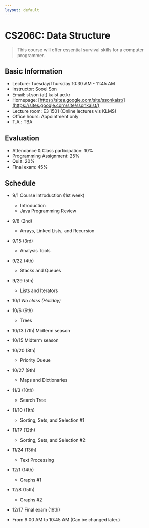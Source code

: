 ```yaml
---
layout: default
---
```


# **CS206C**: Data Structure

> This  course  will  offer  essential  survival  skills  for  a  computer  programmer. 

## Basic Information
 * Lecture: Tuesday/Thursday 10:30 AM - 11:45 AM
 * Instructor: Sooel Son
 * Email: sl.son (at) kaist.ac.kr
 * Homepage: [https://sites.google.com/site/ssonkaist/](https://sites.google.com/site/ssonkaist/)
 * Lecture room: E3 1501 (Online lectures vis KLMS)
 * Office hours: Appointment only
 * T.A.: TBA
 
## Evaluation
 * Attendance & Class participation: 10%
 * Programming Assignment: 25%
 * Quiz: 20%
 * Final exam: 45%

## Schedule

- 9/1 Course Introduction (1st week)
  - Introduction
  - Java Programming Review
  
- 9/8 (2nd)
  - Arrays, Linked Lists, and Recursion

- 9/15 (3rd)
  - Analysis Tools
 
- 9/22 (4th)
  - Stacks and Queues

- 9/29 (5th)
  - Lists and Iterators
 
- 10/1
  _No class (Holiday)_

- 10/6 (6th)
  - Trees

- 10/13 (7th)
  Midterm season

- 10/15
  Midterm season

- 10/20 (8th)
  - Priority Queue

- 10/27 (9th)
  - Maps and Dictionaries

- 11/3 (10th)
  - Search Tree
  
- 11/10 (11th)
  - Sorting, Sets, and Selection #1

- 11/17 (12th)
  - Sorting, Sets, and Selection #2

- 11/24 (13th)
  - Text Processing
  
- 12/1 (14th)
  - Graphs #1

- 12/8 (15th)
  - Graphs #2

- 12/17 Final exam (16th)
 - From 9:00 AM to 10:45 AM (Can be changed later.)
